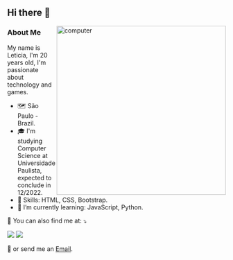 
## Hi there 👋

<img src="https://raw.githubusercontent.com/MicaelliMedeiros/micaellimedeiros/master/image/computer-illustration.png" min-width="400px" max-width="390px" width="390px" align="right" alt="computer">

### **About Me**

My name is Leticia, I'm 20 years old, I'm passionate about technology and games. 

- 🗺️ São Paulo - Brazil.
- 🎓 I'm studying Computer Science at Universidade Paulista, expected to conclude in 12/2022.
- 🦄 Skills: HTML, CSS, Bootstrap.
- 💙 I’m currently learning: JavaScript, Python.

<p align="left">
  💌 You can also find me at: ⤵️
</p>
  <a href="https://www.linkedin.com/in/leneves/" alt="Linkedin">
  <img src="https://img.shields.io/badge/-Linkedin-0e76a8?style=flat-square&logo=Linkedin&logoColor=white&link=https://www.linkedin.com/in/leneves/" /></a>
  <a href ="https://t.me/snowzinha/" alt="Telegram">
  <img src="https://img.shields.io/badge/-Telegram-1ca0f1?style=flat-square&labelColor=1ca0f1&logo=telegram&logoColor=white&link=https://t.me/snowzinha/" /></a>

<p> 📩 or send me an
<a href="mailto:neves@tutamail.com"> Email</a>.</p>

